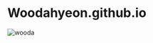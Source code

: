 # Woodahyeon.github.io

![wooda](https://user-images.githubusercontent.com/122764263/212811096-62809707-a622-4f73-9c76-d786678c5546.png)
